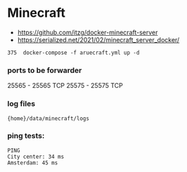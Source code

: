 # Minecraft

- https://github.com/itzg/docker-minecraft-server
- https://serialized.net/2021/02/minecraft_server_docker/

```
375  docker-compose -f aruecraft.yml up -d
```

### ports to be forwarder
25565 - 25565	TCP	
25575 - 25575	TCP	


### log files

```
{home}/data/minecraft/logs
```

### ping tests:

```
PING
City center: 34 ms
Amsterdam: 45 ms
```